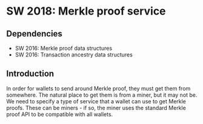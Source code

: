 SW 2018: Merkle proof service
============================

Dependencies
------------

* SW 2016: Merkle proof data structures
* SW 2016: Transaction ancestry data structures

Introduction
------------

In order for wallets to send around Merkle proof, they must get them from somewhere. The natural place to get them is from a miner, but it may not be. We need to specify a type of service that a wallet can use to get Merkle proofs. These can be miners - if so, the miner uses the standard Merkle proof API to be compatible with all wallets.